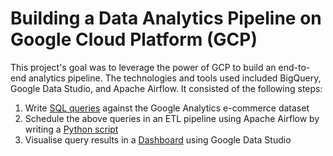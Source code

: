 # Building a Data Analytics Pipeline on Google Cloud Platform (GCP)
This project's goal was to leverage the power of GCP to build an end-to-end analytics pipeline. The technologies and tools used included BigQuery, Google Data Studio, and Apache Airflow. It consisted of the following steps:
1. Write [SQL queries](https://github.com/felix-rosenberger/Data-Analysis-Pipeline/blob/main/SQL_queries.txt) against the Google Analytics e-commerce dataset
2. Schedule the above queries in an ETL pipeline using Apache Airflow by writing a [Python script](https://github.com/felix-rosenberger/Data-Analysis-Pipeline/blob/main/Airflow_pipeline.py)
3. Visualise query results in a [Dashboard](https://github.com/felix-rosenberger/Data-Analysis-Pipeline/blob/main/Data_Studio_Dashboard.png) using Google Data Studio
